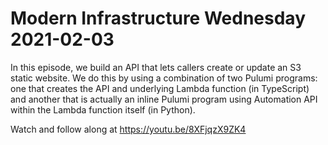 # Modern Infrastructure Wednesday 2021-02-03

In this episode, we build an API that lets callers create or update an S3 static website.
We do this by using a combination of two Pulumi programs: one that creates the API and
underlying Lambda function (in TypeScript) and another that is actually an inline
Pulumi program using Automation API within the Lambda function itself (in Python).

Watch and follow along at https://youtu.be/8XFjqzX9ZK4

